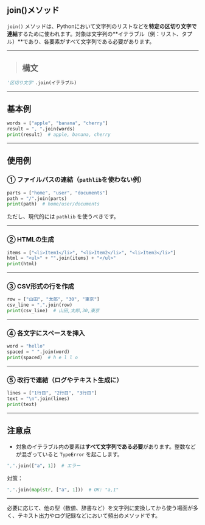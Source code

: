 ## join()メソッド

`join()` メソッドは、Pythonにおいて文字列のリストなどを**特定の区切り文字で連結**するために使われます。対象は文字列の\*\*イテラブル（例：リスト、タプル）\*\*であり、各要素がすべて文字列である必要があります。

---

> ## 構文

```python
'区切り文字'.join(イテラブル)
```

---

## 基本例

```python
words = ["apple", "banana", "cherry"]
result = ", ".join(words)
print(result)  # apple, banana, cherry
```

---

## 使用例

### ① ファイルパスの連結（`pathlib`を使わない例）

```python
parts = ["home", "user", "documents"]
path = "/".join(parts)
print(path)  # home/user/documents
```

ただし、現代的には `pathlib` を使うべきです。

---

### ② HTMLの生成

```python
items = ["<li>Item1</li>", "<li>Item2</li>", "<li>Item3</li>"]
html = "<ul>" + "".join(items) + "</ul>"
print(html)
```

---

### ③ CSV形式の行を作成

```python
row = ["山田", "太郎", "30", "東京"]
csv_line = ",".join(row)
print(csv_line)  # 山田,太郎,30,東京
```

---

### ④ 各文字にスペースを挿入

```python
word = "hello"
spaced = " ".join(word)
print(spaced)  # h e l l o
```

---

### ⑤ 改行で連結（ログやテキスト生成に）

```python
lines = ["1行目", "2行目", "3行目"]
text = "\n".join(lines)
print(text)
```

---

## 注意点

* 対象のイテラブル内の要素は**すべて文字列である必要**があります。整数などが混ざっていると `TypeError` を起こします。

```python
",".join(["a", 1])  # エラー
```

対策：

```python
",".join(map(str, ["a", 1]))  # OK: "a,1"
```

---

必要に応じて、他の型（数値、辞書など）を文字列に変換してから使う場面が多く、テキスト出力やログ記録などにおいて頻出のメソッドです。
